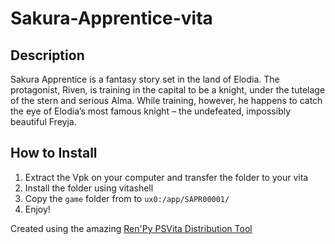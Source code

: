 # Sakura-Apprentice-vita
## Description
Sakura Apprentice is a fantasy story set in the land of Elodia. The protagonist, Riven, is training in the capital to be a knight, under the tutelage of the stern and serious Alma. While training, however, he happens to catch the eye of Elodia’s most famous knight – the undefeated, impossibly beautiful Freyja.
## How to Install
1. Extract the Vpk on your computer and transfer the folder to your vita
2. Install the folder using vitashell
3. Copy the `game` folder from to `ux0:/app/SAPR00001/`
4. Enjoy!

Created using the amazing [Ren'Py PSVita Distribution Tool](https://github.com/SonicMastr/renpy-vita/releases/tag/v1.0)
